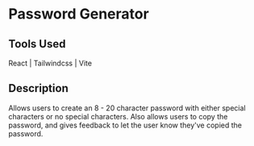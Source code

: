 # Password Generator

## Tools Used
React | Tailwindcss | Vite

## Description
Allows users to create an 8 - 20 character password with either special characters or no special characters.
Also allows users to copy the password, and gives feedback to let the user know they've copied the password.
